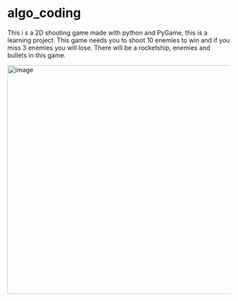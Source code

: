 # algo_coding
This i s a 2D shooting game made with python and PyGame, this is a learning project. This game needs you to shoot 10 enemies to win and if you miss 3 enemies you will lose. There will be a rocketship, enemies and bullets in this game.  

<img width="517" alt="image" src="https://user-images.githubusercontent.com/87004255/205027379-933ab494-b498-4cde-bbfe-fa1d59d85cf8.png">
